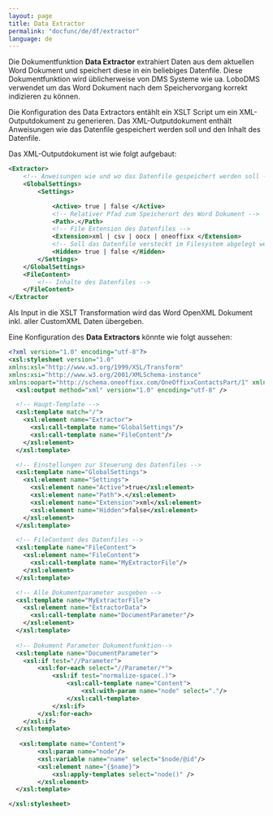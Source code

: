 ```yaml
---
layout: page
title: Data Extractor
permalink: "docfunc/de/df/extractor"
language: de
---
```


Die Dokumentfunktion **Data Extractor** extrahiert Daten aus dem aktuellen Word Dokument und speichert diese in ein beliebiges Datenfile. Diese Dokumentfunktion wird üblicherweise von DMS Systeme wie ua. LoboDMS verwendet um das Word Dokument nach dem Speichervorgang korrekt indizieren zu können. 

Die Konfiguration des Data Extractors entählt ein XSLT Script um ein XML-Outputdokument zu generieren. Das XML-Outputdokument enthält Anweisungen wie das Datenfile gespeichert werden soll und den Inhalt des Datenfile. 

Das XML-Outputdokument ist wie folgt aufgebaut:
```xml
<Extractor>
    <!-- Anweisungen wie und wo das Datenfile gespeichert werden soll -->
	<GlobalSettings>
		<Settings>

			<Active> true | false </Active>
            <!-- Relativer Pfad zum Speicherort des Word Dokument -->
			<Path>.</Path>
            <!-- File Extension des Datenfiles -->
			<Extension>xml | csv | oocx | oneoffixx </Extension>
            <!-- Soll das Datenfile versteckt im Filesystem abgelegt werden, ist diese Option true -->
			<Hidden> true | false </Hidden>
		</Settings>
	</GlobalSettings>
	<FileContent>
        <!-- Inhalte des Datenfiles -->
	</FileContent>
</Extractor
```

Als Input in die XSLT Transformation wird das Word OpenXML Dokument inkl. aller CustomXML Daten übergeben.

Eine Konfiguration des **Data Extractors** könnte wie folgt aussehen:

```xml
<?xml version="1.0" encoding="utf-8"?>
<xsl:stylesheet version="1.0" 
xmlns:xsl="http://www.w3.org/1999/XSL/Transform" 
xmlns:xsi="http://www.w3.org/2001/XMLSchema-instance" 
xmlns:oopart="http://schema.oneoffixx.com/OneOffixxContactsPart/1" xmlns:properties="http://schemas.openxmlformats.org/officeDocument/2006/custom-properties" xmlns:cp="http://schemas.openxmlformats.org/package/2006/metadata/core-properties" xmlns:extendedproperties="http://schemas.openxmlformats.org/officeDocument/2006/extended-properties">
  <xsl:output method="xml" version="1.0" encoding="utf-8" />

  <!-- Haupt-Template -->
  <xsl:template match="/">
    <xsl:element name="Extractor">
      <xsl:call-template name="GlobalSettings"/>
      <xsl:call-template name="FileContent"/>
    </xsl:element>
  </xsl:template>

  <!-- Einstellungen zur Steuerung des Datenfiles -->
  <xsl:template name="GlobalSettings">
    <xsl:element name="Settings">
      <xsl:element name="Active">true</xsl:element>
      <xsl:element name="Path">.</xsl:element>
      <xsl:element name="Extension">xml</xsl:element>
      <xsl:element name="Hidden">false</xsl:element>
    </xsl:element>
  </xsl:template>

  <!-- FileContent des Datenfiles -->
  <xsl:template name="FileContent">
    <xsl:element name="FileContent">
      <xsl:call-template name="MyExtractorFile"/>
    </xsl:element>
  </xsl:template>

  <!-- Alle Dokumentparameter ausgeben -->
  <xsl:template name="MyExtractorFile">
    <xsl:element name="ExtractorData">      
      <xsl:call-template name="DocumentParameter"/>      
    </xsl:element>
  </xsl:template>
  
  <!-- Dokument Parameter Dokumentfunktion-->
  <xsl:template name="DocumentParameter">
    <xsl:if test="//Parameter">
        <xsl:for-each select="//Parameter/*">
            <xsl:if test="normalize-space(.)">
                <xsl:call-template name="Content">
                    <xsl:with-param name="node" select="."/>
                </xsl:call-template>
            </xsl:if>
        </xsl:for-each>
    </xsl:if>
  </xsl:template>
  
   <xsl:template name="Content">
        <xsl:param name="node"/>
        <xsl:variable name="name" select="$node/@id"/>
        <xsl:element name="{$name}">
            <xsl:apply-templates select="node()" />
        </xsl:element>
  </xsl:template>

</xsl:stylesheet>
```
